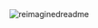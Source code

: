 <img src="https://myreadme.vercel.app/api/embed/enbraining?panels=userstatistics,toprepositories,toplanguages,commitgraph" alt="reimaginedreadme" />
